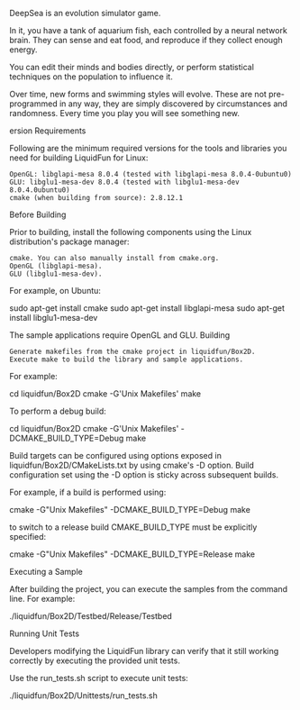 DeepSea is an evolution simulator game.

In it, you have a tank of aquarium fish, each controlled by a neural network brain. They can sense and eat food, and reproduce if they collect enough energy.

You can edit their minds and bodies directly, or perform statistical techniques on the population to influence it.

Over time, new forms and swimming styles will evolve. These are not pre-programmed in any way, they are simply discovered by circumstances and randomness.
Every time you play you will see something new.

ersion Requirements

Following are the minimum required versions for the tools and libraries you need for building LiquidFun for Linux:

    OpenGL: libglapi-mesa 8.0.4 (tested with libglapi-mesa 8.0.4-0ubuntu0)
    GLU: libglu1-mesa-dev 8.0.4 (tested with libglu1-mesa-dev 8.0.4.0ubuntu0)
    cmake (when building from source): 2.8.12.1

Before Building

Prior to building, install the following components using the Linux distribution's package manager:

    cmake. You can also manually install from cmake.org.
    OpenGL (libglapi-mesa).
    GLU (libglu1-mesa-dev).

For example, on Ubuntu:

sudo apt-get install cmake
sudo apt-get install libglapi-mesa
sudo apt-get install libglu1-mesa-dev

The sample applications require OpenGL and GLU.
Building

    Generate makefiles from the cmake project in liquidfun/Box2D.
    Execute make to build the library and sample applications.

For example:

cd liquidfun/Box2D
cmake -G'Unix Makefiles'
make

To perform a debug build:

cd liquidfun/Box2D
cmake -G'Unix Makefiles' -DCMAKE_BUILD_TYPE=Debug
make

Build targets can be configured using options exposed in liquidfun/Box2D/CMakeLists.txt by using cmake's -D option. Build configuration set using the -D option is sticky across subsequent builds.

For example, if a build is performed using:

cmake -G"Unix Makefiles" -DCMAKE_BUILD_TYPE=Debug
make

to switch to a release build CMAKE_BUILD_TYPE must be explicitly specified:

cmake -G"Unix Makefiles" -DCMAKE_BUILD_TYPE=Release
make

Executing a Sample

After building the project, you can execute the samples from the command line. For example:

./liquidfun/Box2D/Testbed/Release/Testbed

Running Unit Tests

Developers modifying the LiquidFun library can verify that it still working correctly by executing the provided unit tests.

Use the run_tests.sh script to execute unit tests:

./liquidfun/Box2D/Unittests/run_tests.sh

